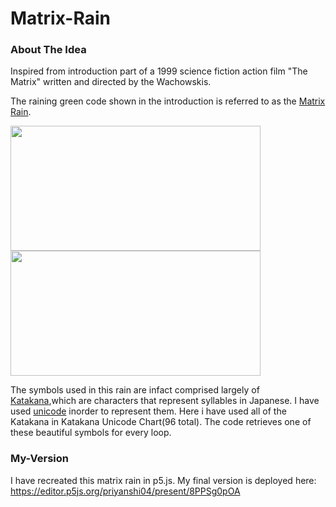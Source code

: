 # Matrix-Rain
### About The Idea
Inspired from introduction part of a 1999 science fiction action film "The Matrix" written and directed by the Wachowskis.

The raining green code shown in the introduction is referred to as the <a href="https://en.wikipedia.org/wiki/Matrix_digital_rain">Matrix Rain</a>.

<image src="images/image1.jpg" width="400" height="200">   <image src="images/image2.jpg" width="400" height="200">


The symbols used in this rain are infact comprised largely of <a href="https://en.wikipedia.org/wiki/Katakana">Katakana</a>,which are characters that represent syllables in Japanese.
I have used <a href="https://unicode.org/standard/WhatIsUnicode.html">unicode</a> inorder to represent them. Here i have used all of the Katakana in Katakana Unicode Chart(96 total). 
The code retrieves one of these beautiful symbols for every loop.


### My-Version
I have recreated this matrix rain in p5.js.
My final version is deployed here: https://editor.p5js.org/priyanshi04/present/8PPSg0pOA
